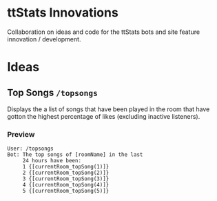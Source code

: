 ttStats Innovations
===================

Collaboration on ideas and code for the ttStats bots and site feature innovation / development.



Ideas
=====
Top Songs `/topsongs`
---------------------
Displays the a list of songs that have been played in the room that have gotton the highest percentage of likes (excluding inactive listeners).

### Preview
````
User: /topsongs
Bot: The top songs of [roomName] in the last
     24 hours have been:
     1 {[currentRoom_topSong(1)]}
     2 {[currentRoom_topSong(2)]}
     3 {[currentRoom_topSong(3)]}
     4 {[currentRoom_topSong(4)]}
     5 {[currentRoom_topSong(5)]}
````
